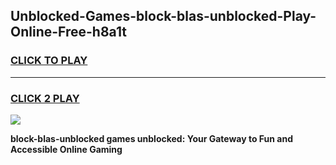 
## Unblocked-Games-block-blas-unblocked-Play-Online-Free-h8a1t
<h3>
<a href="https://premium76.site?title=block-blas-unblocked&ref=26A">CLICK TO PLAY</a></h3>
<hr>

<h3>
<a href="https://premium76.site?title=block-blas-unblocked&ref=26A">CLICK 2 PLAY</a>
  
</h3>

<a href="https://premium76.site?title=block-blas-unblocked&ref=26A"><img src="https://clearcache.store/games.png"></a>


**block-blas-unblocked games unblocked: Your Gateway to Fun and Accessible Online Gaming**

